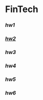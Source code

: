 # FinTech
### *hw1*
### [*hw2*](https://www.youtube.com/watch?v=2R5UBtN_2SM&feature=youtu.be)
### *hw3*
### *hw4*
### *hw5*
### *hw6*
